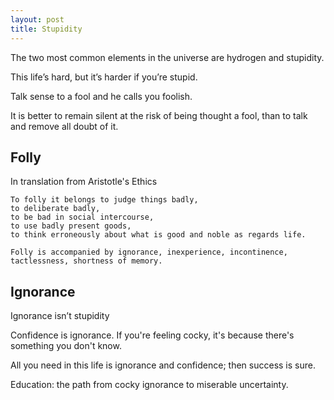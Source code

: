 ```yaml
---
layout: post
title: Stupidity
---
```



The two most common elements in the universe are hydrogen and stupidity.

This life’s hard, but it’s harder if you’re stupid.

Talk sense to a fool and he calls you foolish.

It is better to remain silent at the risk of being thought a fool, than to talk and remove all doubt of it.


## Folly 

In translation from Aristotle's Ethics 

    To folly it belongs to judge things badly, 
    to deliberate badly, 
    to be bad in social intercourse, 
    to use badly present goods, 
    to think erroneously about what is good and noble as regards life. 

    Folly is accompanied by ignorance, inexperience, incontinence, tactlessness, shortness of memory. 

## Ignorance

Ignorance isn’t stupidity

Confidence is ignorance. If you're feeling cocky, it's because there's something you don't know.

All you need in this life is ignorance and confidence; then success is sure.

Education: the path from cocky ignorance to miserable uncertainty.




